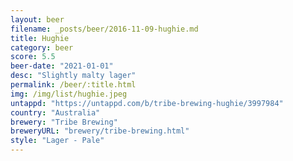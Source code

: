 ```yaml
---
layout: beer
filename: _posts/beer/2016-11-09-hughie.md
title: Hughie
category: beer
score: 5.5
beer-date: "2021-01-01"
desc: "Slightly malty lager"
permalink: /beer/:title.html
img: /img/list/hughie.jpeg
untappd: "https://untappd.com/b/tribe-brewing-hughie/3997984"
country: "Australia"
brewery: "Tribe Brewing"
breweryURL: "brewery/tribe-brewing.html"
style: "Lager - Pale"
---
```

